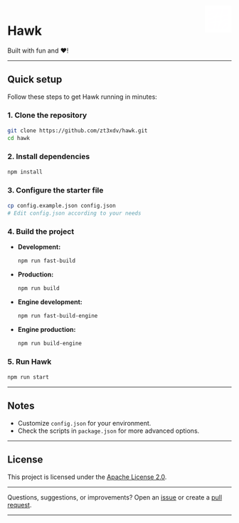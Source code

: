 <a href="https://hawkg.xyz">
  <img width="60px" height="60px" src="https://raw.githubusercontent.com/zt3xdv/hawk/main/public/logo.svg" align="right" />
</a>

# Hawk
Built with fun and ❤!

---

## Quick setup

Follow these steps to get Hawk running in minutes:

### 1. Clone the repository

```bash
git clone https://github.com/zt3xdv/hawk.git
cd hawk
```

### 2. Install dependencies

```bash
npm install
```

### 3. Configure the starter file

```bash
cp config.example.json config.json
# Edit config.json according to your needs
```

### 4. Build the project

- **Development:**  
  ```bash
  npm run fast-build
  ```

- **Production:**  
  ```bash
  npm run build
  ```

- **Engine development:**  
  ```bash
  npm run fast-build-engine
  ```

- **Engine production:**  
  ```bash
  npm run build-engine
  ```

### 5. Run Hawk

```bash
npm run start
```

---

## Notes

- Customize `config.json` for your environment.
- Check the scripts in `package.json` for more advanced options.

---

## License

This project is licensed under the [Apache License 2.0](LICENSE).

---

Questions, suggestions, or improvements? Open an [issue](https://github.com/zt3xdv/hawk/issues) or create a [pull request](https://github.com/zt3xdv/hawk/pulls).

---
